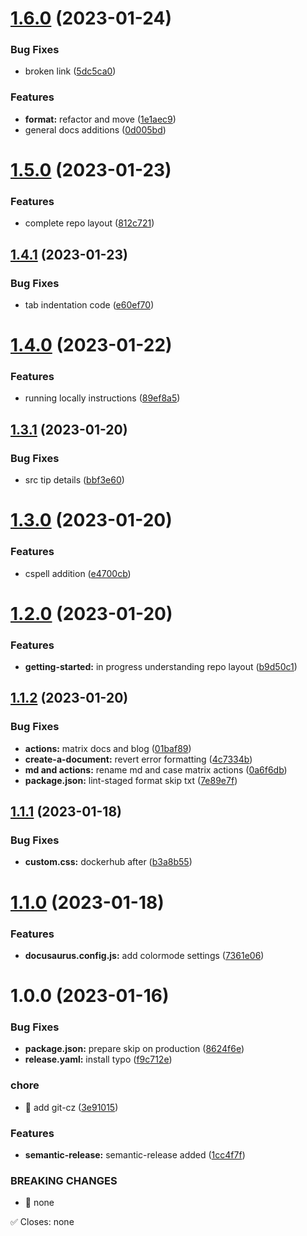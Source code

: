 # [1.6.0](https://github.com/ConsenSys/docs-template/compare/v1.5.0...v1.6.0) (2023-01-24)


### Bug Fixes

* broken link ([5dc5ca0](https://github.com/ConsenSys/docs-template/commit/5dc5ca03e285c1c15d0cc05f7e858bdb1e216771))


### Features

* **format:** refactor and move ([1e1aec9](https://github.com/ConsenSys/docs-template/commit/1e1aec99463b320564fc77c6d4fd125d2358bc5f))
* general docs additions ([0d005bd](https://github.com/ConsenSys/docs-template/commit/0d005bdfdeb7597476f6f3a14e86bb56603d1104))

# [1.5.0](https://github.com/ConsenSys/docs-template/compare/v1.4.1...v1.5.0) (2023-01-23)


### Features

* complete repo layout ([812c721](https://github.com/ConsenSys/docs-template/commit/812c721cf353e9c623aa1bb13055650891525b24))

## [1.4.1](https://github.com/ConsenSys/docs-template/compare/v1.4.0...v1.4.1) (2023-01-23)


### Bug Fixes

* tab indentation code ([e60ef70](https://github.com/ConsenSys/docs-template/commit/e60ef70a507899a728ac8f73e4518ac6e5016fa6))

# [1.4.0](https://github.com/ConsenSys/docs-template/compare/v1.3.1...v1.4.0) (2023-01-22)


### Features

* running locally instructions ([89ef8a5](https://github.com/ConsenSys/docs-template/commit/89ef8a5eb2d20c0715fbe45ee853c7a3b611027d))

## [1.3.1](https://github.com/ConsenSys/docs-template/compare/v1.3.0...v1.3.1) (2023-01-20)


### Bug Fixes

* src tip details ([bbf3e60](https://github.com/ConsenSys/docs-template/commit/bbf3e6042fb84bf0d0577af11f50a203d3d29c2a))

# [1.3.0](https://github.com/ConsenSys/docs-template/compare/v1.2.0...v1.3.0) (2023-01-20)


### Features

* cspell addition ([e4700cb](https://github.com/ConsenSys/docs-template/commit/e4700cbcf72ff7ddfe670417fc1bcf6e1700ba1b))

# [1.2.0](https://github.com/ConsenSys/docs-template/compare/v1.1.2...v1.2.0) (2023-01-20)


### Features

* **getting-started:** in progress understanding repo layout ([b9d50c1](https://github.com/ConsenSys/docs-template/commit/b9d50c1a381505228a23e5b2f5b5539fb9ff2995))

## [1.1.2](https://github.com/ConsenSys/docs-template/compare/v1.1.1...v1.1.2) (2023-01-20)


### Bug Fixes

* **actions:** matrix docs and blog ([01baf89](https://github.com/ConsenSys/docs-template/commit/01baf894fc4e86e445fa4ab010cb634cf3eb8785))
* **create-a-document:** revert error formatting ([4c7334b](https://github.com/ConsenSys/docs-template/commit/4c7334b8ef1526ae7131fb4bff5c1a975e0300a7))
* **md and actions:** rename md and case matrix actions ([0a6f6db](https://github.com/ConsenSys/docs-template/commit/0a6f6db4009692e463adb35d76801e144d6da0c6))
* **package.json:** lint-staged format skip txt ([7e89e7f](https://github.com/ConsenSys/docs-template/commit/7e89e7fb37b1f298e539878f7d079dabe60bb606))

## [1.1.1](https://github.com/ConsenSys/docs-template/compare/v1.1.0...v1.1.1) (2023-01-18)

### Bug Fixes

- **custom.css:** dockerhub after ([b3a8b55](https://github.com/ConsenSys/docs-template/commit/b3a8b55ce8914fd1a0753ea5b12a83b4d15508ce))

# [1.1.0](https://github.com/ConsenSys/docs-template/compare/v1.0.0...v1.1.0) (2023-01-18)

### Features

- **docusaurus.config.js:** add colormode settings ([7361e06](https://github.com/ConsenSys/docs-template/commit/7361e06bea2c7a0ae0b391a5bdaea9622a62c86f))

# 1.0.0 (2023-01-16)

### Bug Fixes

- **package.json:** prepare skip on production ([8624f6e](https://github.com/ConsenSys/docs-template/commit/8624f6e6c0446a0d7437b34b99bd63c75470ce3e))
- **release.yaml:** install typo ([f9c712e](https://github.com/ConsenSys/docs-template/commit/f9c712e3b4528ca1e0705f4e3ac21f21a94ee7d3))

### chore

- 🤖 add git-cz ([3e91015](https://github.com/ConsenSys/docs-template/commit/3e91015f9c64acd51eb7b8f5c50107975679f217))

### Features

- **semantic-release:** semantic-release added ([1cc4f7f](https://github.com/ConsenSys/docs-template/commit/1cc4f7f02a8c172632d76f31b5f5189643a54998))

### BREAKING CHANGES

- 🧨 none

✅ Closes: none
